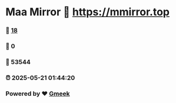# Maa Mirror :link: https://mmirror.top 
### :page_facing_up: [18](https://mmirror.top/tag.html) 
### :speech_balloon: 0 
### :hibiscus: 53544 
### :alarm_clock: 2025-05-21 01:44:20 
### Powered by :heart: [Gmeek](https://github.com/Meekdai/Gmeek)
